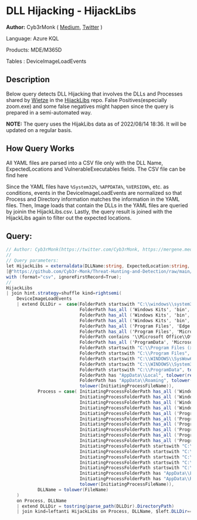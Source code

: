 # DLL Hijacking - HijackLibs

**Author:** Cyb3rMonk ( [Medium](https://mergene.medium.com), [Twitter](https://twitter.com/Cyb3rMonk) )


Language: Azure KQL

Products: MDE/M365D

Tables  : DeviceImageLoadEvents


## Description

Below query detects DLL Hijacking that involves the DLLs and Processes shared by [Wietze](https://twitter.com/Wietze) in the [HijackLibs](https://github.com/wietze/HijackLibs) repo. False Positives(especially zoom.exe) and some false negatives might happen since the query is prepared in a semi-automated way.

**NOTE:** The query uses the HijakLibs data as of 2022/08/14 18:36. It will be updated on a regular basis.

## How Query Works
All YAML files are parsed into a CSV file only with the DLL Name, ExpectedLocations and VulnerableExecutables fields. The CSV file can be find here

Since the YAML files have `%System32%`, `%APPDATA%`, `%VERSION%`, etc. as conditions, events in the DeviceImageLoadEvents are normalized so that Process and Directory information matches the information in the YAML files. Then, Image loads that contain the DLLs in the YAML files are queried by joinin the HijackLibs.csv. Lastly, the query result is joined with the HijackLibs again to filter out the expected locations.



**Query:**
---

```C#
// Author: Cyb3rMonk(https://twitter.com/Cyb3rMonk, https://mergene.medium.com)
//
// Query parameters:
let HijackLibs = externaldata(DLLName:string, ExpectedLocation:string, Process: string )
[@"https://github.com/Cyb3r-Monk/Threat-Hunting-and-Detection/raw/main/Defense%20Evasion/HijackLibs.csv"]
with (format="csv", ignoreFirstRecord=True);
//
HijackLibs
| join hint.strategy=shuffle kind=rightsemi(
    DeviceImageLoadEvents
    | extend DLLDir =  case(FolderPath startswith "C:\\windows\\system32\\driverstore\\filerepository\\prnms002.inf", replace_regex(tolower(FolderPath), @'c:\\windows\\system32\\driverstore\\filerepository\\prnms002\.inf_.*\\amd64', @'%SYSTEM32%\\driverstore\\filerepository\\prnms002.inf_%VERSION%\\amd64'),
                            FolderPath has_all ('Windows Kits', 'bin', 'x86'), '%PROGRAMFILES%\\windows kits\\10\\bin\\%VERSION%\\x86',
                            FolderPath has_all ('Windows Kits', 'bin', 'x64'), '%PROGRAMFILES%\\windows kits\\10\\bin\\%VERSION%\\x64',
                            FolderPath has_all ('Windows Kits', 'bin', 'arm64'), '%PROGRAMFILES%\\Windows Kits\\10\\bin\\%VERSION%\\arm64',
                            FolderPath has_all ('Program Files', 'Edge', 'Application'),  tolower('%PROGRAMFILES%\\microsoft\\edge\\application\\%VERSION%'),
                            FolderPath has_all ('Program Files', 'Microsoft Office', 'root'),  tolower('%PROGRAMFILES%\\microsoft office\\root\\office%VERSION%'),
                            FolderPath contains '\\Microsoft Office\\Office',  tolower('%PROGRAMFILES%\\Microsoft Office\\OFFICE%VERSION%'),
                            FolderPath has_all ('ProgramData', 'Microsoft', 'Windows Defender', 'Platform'), tolower('%PROGRAMDATA%\\Microsoft\\Windows Defender\\Platform\\%VERSION%'),
                            FolderPath startswith "C:\\Program Files (x86)", tolower(replace_string(tolower(FolderPath), 'c:\\program files (x86)', '%programfiles%')),
                            FolderPath startswith "C:\\Program Files", tolower(replace_string(tolower(FolderPath), 'c:\\program files', '%programfiles%')),
                            FolderPath startswith "C:\\WINDOWS\\SysWow64", tolower(replace_string(tolower(FolderPath), 'c:\\windows\\syswow64', '%syswow64%')),
                            FolderPath startswith "C:\\WINDOWS\\System32", tolower(replace_string(tolower(FolderPath), 'c:\\windows\\system32', '%system32%')),
                            FolderPath startswith "C:\\ProgramData", tolower(replace_string(tolower(FolderPath), 'c:\\programdata', '%programdata%')),
                            FolderPath has "AppData\\Local", tolower(replace_regex(tolower(FolderPath), @'c:\\users\\.*\\appdata\\local', '%localappdata%')),
                            FolderPath has "AppData\\Roaming", tolower(replace_regex(tolower(FolderPath), @'c:\\users\\.*\\appdata\\roaming', '%appdata%')),
                            tolower(InitiatingProcessFileName)),
            Process = case( InitiatingProcessFolderPath has_all ('WindowsApps', 'msteams.exe'), tolower('%PROGRAMFILES%\\WindowsApps\\MicrosoftTeams%VERSION%\\msteams.exe'),
                            InitiatingProcessFolderPath has_all ('Windows Kits', 'x86', 'oleview.exe'), tolower('%PROGRAMFILES%\\Windows Kits\\10\\bin\\%VERSION%\\x86\\oleview.exe'),
                            InitiatingProcessFolderPath has_all ('Windows Kits', 'x64', 'oleview.exe'), tolower('%PROGRAMFILES%\\Windows Kits\\10\\bin\\%VERSION%\\x64\\oleview.exe'),
                            InitiatingProcessFolderPath has_all ('Windows Kits', 'arm64', 'oleview.exe'), tolower('%PROGRAMFILES%\\Windows Kits\\10\\bin\\%VERSION%\\arm64\\oleview.exe'),
                            InitiatingProcessFolderPath has_all ('Program Files', 'trend micro', 'pwmsvc.exe'), tolower('%PROGRAMFILES%\\trend micro\\passwordmanager\\pwmsvc.exe'),
                            InitiatingProcessFolderPath has_all ('Program Files', 'trend micro', 'coreserviceshell.exe'), tolower('%PROGRAMFILES%\\trend micro\\amsp\\coreserviceshell.exe'),
                            InitiatingProcessFolderPath has_all ('Program Files', 'EdgeWebView', 'Application', 'msedgewebview2.exe'),  tolower('%PROGRAMFILES%\\Microsoft\\EdgeWebView\\Application\\%VERSION%\\msedgewebview2.exe'),
                            InitiatingProcessFolderPath has_all ('Program Files', 'Microsoft Office', 'root'),  tolower(replace_regex(InitiatingProcessFolderPath, @'.*?\\Microsoft Office\\root\\Office.*\\(.*)', @'%PROGRAMFILES%\\Microsoft Office\\root\\Office%VERSION%\\\1')),
                            InitiatingProcessFolderPath has_all ('Program Files', 'Microsoft Office', 'outlook.exe'),  tolower('%PROGRAMFILES%\\Microsoft Office\\OFFICE%VERSION%\\outlook.exe'),
                            InitiatingProcessFolderPath has_all ('Program Files', 'Microsoft', 'Windows Defender', 'MsMpEng'),   tolower('%PROGRAMDATA%\\Microsoft\\Windows Defender\\Platform\\%VERSION%\\MsMpEng.exe'),
                            InitiatingProcessFolderPath startswith "C:\\Program Files (x86)", tolower(replace_string(tolower(InitiatingProcessFolderPath), 'c:\\program files (x86)', '%programfiles%')),
                            InitiatingProcessFolderPath startswith "C:\\Program Files", tolower(replace_string(tolower(InitiatingProcessFolderPath), 'c:\\program files', '%programfiles%')),
                            InitiatingProcessFolderPath startswith "C:\\WINDOWS", tolower(replace_string(tolower(InitiatingProcessFolderPath), 'c:\\windows', '%windir%')),
                            InitiatingProcessFolderPath startswith "C:\\WINDOWS\\System32", tolower(replace_string(tolower(InitiatingProcessFolderPath), 'c:\\windows\\system32', '%system32%')),
                            InitiatingProcessFolderPath startswith "C:\\ProgramData", tolower(replace_string(tolower(InitiatingProcessFolderPath), 'c:\\programdata', '%programdata%')),
                            InitiatingProcessFolderPath has "AppData\\Local", tolower(replace_regex(tolower(InitiatingProcessFolderPath), @'c:\\users\\.*\\appdata\\local', '%localappdata%')),
                            InitiatingProcessFolderPath has "AppData\\Roaming", tolower(replace_regex(tolower(InitiatingProcessFolderPath), @'c:\\users\\.*\\appdata\\roaming', '%appdata%')),
                            tolower(InitiatingProcessFileName)),
            DLLName = tolower(FileName)
    )
    on Process, DLLName
    | extend DLLDir = tostring(parse_path(DLLDir).DirectoryPath)
    | join kind=leftanti HijackLibs on Process, DLLName, $left.DLLDir==$right.ExpectedLocation
```